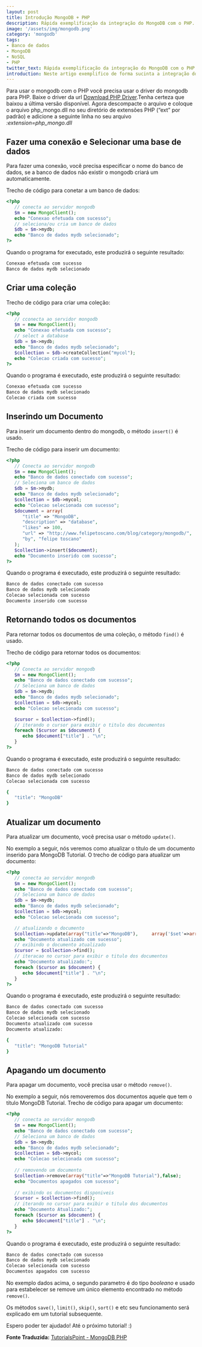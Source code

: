 ```yaml
---
layout: post
title: Introdução MongoDB + PHP
description: Rápida exemplificação da integração do MongoDB com o PHP.
image: '/assets/img/mongodb.png'
category: 'mongodb'
tags:
- Banco de dados
- MongoDB
- NoSQL
- PHP
twitter_text: Rápida exemplificação da integração do MongoDB com o PHP.
introduction: Neste artigo exemplifico de forma sucinta a integração do MongoDB com o PHP.
---
```

Para usar o mongodb com o PHP vocẽ precisa usar o driver do mongodb para PHP. Baixe o driver da url 
[Download PHP Driver](https://s3.amazonaws.com/drivers.mongodb.org/php/index.html).Tenha certeza que baixou a última versão disponível. Agora descompacte o arquivo e coloque o arquivo php_mongo.dll no seu diretório de extensões PHP (“ext” por padrão) e adicione a seguinte linha no seu arquivo 
*:extension=php_mongo.dll*

## Fazer uma conexão e Selecionar uma base de dados

Para fazer uma conexão, você precisa especificar o nome do banco de dados, se a banco de dados não existir o mongodb criará um automaticamente.

Trecho de código para conetar a um banco de dados:

```php
<?php
   // conecta ao servidor mongodb
   $m = new MongoClient();
   echo "Conexao efetuada com sucesso";
   // seleciona/ou cria um banco de dados
   $db = $m->mydb;
   echo "Banco de dados mydb selecionado";
?>
```
Quando o programa for executado, este produzirá o seguinte resultado:

```bash
Conexao efetuada com sucesso
Banco de dados mydb selecionado
```

## Criar uma coleção

Trecho de código para criar uma coleção:

```php
<?php
   // cconecta ao servidor mongodb
   $m = new MongoClient();
   echo "Conexao efetuada com sucesso";
   // select a database
   $db = $m->mydb;
   echo "Banco de dados mydb selecionado";
   $collection = $db->createCollection("mycol");
   echo "Colecao criada com sucesso";
?>
```

Quando o programa é executado, este produzirá o seguinte resultado:

```bash
Conexao efetuada com sucesso
Banco de dados mydb selecionado
Colecao criada com sucesso
```

## Inserindo um Documento

Para inserir um documento dentro do mongodb, o método ```insert()``` é usado.

Trecho de código para inserir um documento:

```php
<?php
   // Conecta ao servidor mongodb
   $m = new MongoClient();
   echo "Banco de dados conectado com sucesso";
   // Seleciona um banco de dados
   $db = $m->mydb;
   echo "Banco de dados mydb selecionado";
   $collection = $db->mycol;
   echo "Colecao selecionada com sucesso";
   $document = array( 
      "title" => "MongoDB", 
      "description" => "database", 
      "likes" => 100,
      "url" => "http://www.felipetoscano.com/blog/category/mongodb/",
      "by", "felipe toscano"
   );
   $collection->insert($document);
   echo "Documento inserido com sucesso";
?>
```

Quando o programa é executado, este produzirá o seguinte resultado:

```bash
Banco de dados conectado com sucesso
Banco de dados mydb selecionado
Colecao selecionada com sucesso
Documento inserido com sucesso
```

## Retornando todos os documentos

Para retornar todos os documentos de uma coleção, o método ```find()``` é usado.

Trecho de código para retornar todos os documentos:

```php
<?php
   // Conecta ao servidor mongodb
   $m = new MongoClient();
   echo "Banco de dados conectado com sucesso";
   // Seleciona um banco de dados
   $db = $m->mydb;
   echo "Banco de dados mydb selecionado";
   $collection = $db->mycol;
   echo "Colecao selecionada com sucesso";

   $cursor = $collection->find();
   // iterando o cursor para exibir o titulo dos documentos
   foreach ($cursor as $document) {
      echo $document["title"] . "\n";
   }
?>
```

Quando o programa é executado, este produzirá o seguinte resultado:

```bash
Banco de dados conectado com sucesso
Banco de dados mydb selecionado
Colecao selecionada com sucesso

{
   "title": "MongoDB"
}
```

## Atualizar um documento

Para atualizar um documento, vocẽ precisa usar o método ```update()```.

No exemplo a seguir, nós veremos como atualizar o título de um documento inserido para MongoDB Tutorial. O trecho de código para atualizar um documento:

```php
<?php
   // conecta ao servidor mongodb
   $m = new MongoClient();
   echo "Banco de dados conectado com sucesso";
   // Seleciona um banco de dados
   $db = $m->mydb;
   echo "Banco de dados mydb selecionado";
   $collection = $db->mycol;
   echo "Colecao selecionada com sucesso";

   // atualizando o documento
   $collection->update(array("title"=>"MongoDB"),     array('$set'=>array("title"=>"MongoDB Tutorial")));
   echo "Documento atualizado com sucesso";
   // exibindo o documento atualizado
   $cursor = $collection->find();
   // iteracao no cursor para exibir o titulo dos documentos
   echo "Documento atualizado:";
   foreach ($cursor as $document) {
      echo $document["title"] . "\n";
   }
?>
```

Quando o programa é executado, este produzirá o seguinte resultado:

```bash
Banco de dados conectado com sucesso
Banco de dados mydb selecionado
Colecao selecionada com sucesso
Documento atualizado com sucesso
Documento atualizado:

{
   "title": "MongoDB Tutorial"
}
```

## Apagando um documento

Para apagar um documento, você precisa usar o método ```remove()```.

No exemplo a seguir, nós removeremos dos documentos aquele que tem o título MongoDB Tutorial. Trecho de código para apagar um documento:

```php
<?php
   // conecta ao servidor mongodb
   $m = new MongoClient();
   echo "Banco de dados conectado com sucesso";
   // Seleciona um banco de dados
   $db = $m->mydb;
   echo "Banco de dados mydb selecionado";
   $collection = $db->mycol;
   echo "Colecao selecionada com sucesso";
   
   // removendo um documento
   $collection->remove(array("title"=>"MongoDB Tutorial"),false);
   echo "Documentos apagados com sucesso";
   
   // exibindo os documentos disponiveis
   $cursor = $collection->find();
   // iterando no cursor para exibir o titulo dos documentos
   echo "Documento Atualizado:";
   foreach ($cursor as $document) {
      echo $document["title"] . "\n";
   }
?>
```

Quando o programa é executado, este produzirá o seguinte resultado:

```bash
Banco de dados conectado com sucesso
Banco de dados mydb selecionado
Colecao selecionada com sucesso
Documentos apagados com sucesso
```

No exemplo dados acima, o segundo parametro é do tipo *booleano* e usado para estabelecer se remove um único elemento encontrado no método ```remove()```.

Os métodos ```save()```, ```limit()```, ```skip()```, ```sort()``` e etc seu funcionamento será explicado em um tutorial subsequente.

Espero poder ter ajudado! Até o próximo tutorial! :)

**Fonte Traduzida:** [TutorialsPoint - MongoDB PHP](http://www.tutorialspoint.com/mongodb/mongodb_php.htm)
